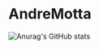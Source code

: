 # AndreMotta

<!-- [![Anurag's GitHub stats](https://github-readme-stats.vercel.app/api?username=)](https://github.com/anuraghazra/github-readme-stats) -->
<!-- ![Anurag's GitHub stats](https://github-readme-stats.vercel.app/api?username=) -->
![Anurag's GitHub stats](https://github-readme-stats.vercel.app/api?username=AndreMotta25&show_icons=true&theme=radical&count_private=true)
